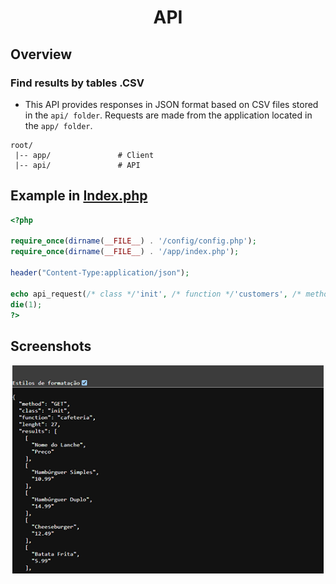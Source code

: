 <div align="center">

# API

</div>

## Overview

### Find results by tables .CSV

- This API provides responses in JSON format based on CSV files stored in the `api/ folder`. Requests are made from the application located in the `app/ folder`.

```
root/
 |-- app/               # Client
 |-- api/               # API
```

## Example in [Index.php](./index.php)
```php
<?php

require_once(dirname(__FILE__) . '/config/config.php');
require_once(dirname(__FILE__) . '/app/index.php');

header("Content-Type:application/json");

echo api_request(/* class */'init', /* function */'customers', /* method */'GET', /* variables */[], /* user */'admin', /* pass */'password123');
die(1);
?>
```

## Screenshots

<div style="display: flex; flex-wrap: wrap; gap: 10px; justify-content: center;">
  <img src="./fastlane/Screenshots.png" alt="Screenshot 1" style="margin: 1px;" width="99%" />
</div>
